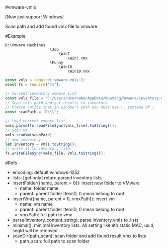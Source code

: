 #vmware-vmls

[Now just support Windows]

Scan path and add found vmx file to vmware

#Example

    D:\Vmware Machines
                        \Job
                            \Win7
                                \Win7.vmx
                        \Funny
                            \Win10
                                \Win10.vmx
    

```javascript
const vmls = require('vmware-vmls');
const fs = require('fs');

// Current inventory vmware list
const vmls_file = 'C:/Users/Username/AppData/Roaming/VMware/inventory.vmls';
// Scan this path and put results to inventory
// Please notice that in window's path you must use \\ instead of \
const scanPath = 'D:\\';

// Load current vmware list
vmls.parse(fs.readFileSync(vmls_file).toString());
// Scan vm
vmls.scanVm(scanPath);
// new inventory
let inventory = vmls.toString();
// write it to inventory file
fs.writeFileSync(vmls_file, vmls.toString());
```

#Refs

  * encoding: default windows-1252
  * lists: [get only] return parsed inventory lists
  * insertFolder({name, parent = 0}): insert new folder to VMware
    * name: folder name
    * parent: parent folder ItemID, 0 mean belong to root
  * insertVm({name, parent = 0, vmxPath}): insert vm
    * name: vm name
    * parent: parent folder ItemID, 0 mean belong to root
    * vmxPath: full path to vmx
  * parse(inventory_content_string): parse inventory.vmls to .lists
  * minimal(): minimal inventory lists. All setting like eth static MAC, uuid, seqId will be removed
  * scanDir(path_scan): scan folder and add found result vmx to lists
    * path_scan: full path to scan folder